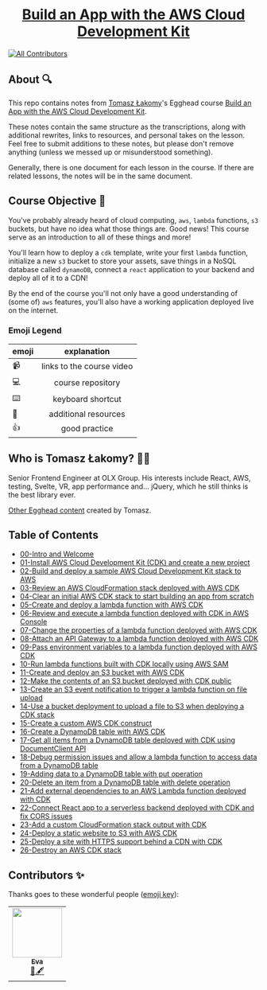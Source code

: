 <h1 align="center"><a href="https://egghead.io/courses/build-an-app-with-the-aws-cloud-development-kit">Build an App with the AWS Cloud Development Kit</a></h1>

<p align="center">
<!-- ALL-CONTRIBUTORS-BADGE:START - Do not remove or modify this section -->

[![All Contributors](https://img.shields.io/badge/all_contributors-1-orange.svg?style=flat-square)](#contributors-)

<!-- ALL-CONTRIBUTORS-BADGE:END -->
</p>


## About 🔍

This repo contains notes from [Tomasz Łakomy](https://twitter.com/tlakomy)'s Egghead course [Build an App with the AWS Cloud Development Kit](https://egghead.io/lessons/aws-build-and-deploy-a-sample-aws-cloud-development-kit-stack-to-aws).

These notes contain the same structure as the transcriptions, along with additional rewrites, links to resources, and personal takes on the lesson. Feel free to submit additions to these notes, but please don't remove anything (unless we messed up or misunderstood something).

Generally, there is one document for each lesson in the course. If there are related lessons, the notes will be in the same document.

## Course Objective 💪

You've probably already heard of cloud computing, `aws`, `lambda` functions, `s3` buckets, but have no idea what those things are. Good news! This course serve as an introduction to all of these things and more!

You'll learn how to deploy a `cdk` template, write your first `lambda` function, initialize a new `s3` bucket to store your assets, save things in a NoSQL database called `dynamoDB`, connect a `react` application to your backend and deploy all of it to a CDN!

By the end of the course you'll not only have a good understanding of (some of) `aws` features, you'll also have a working application deployed live on the internet.

### Emoji Legend

| emoji| explanation              |
| -----|:------------------------:|
| 📹   | links to the course video|
| 💻   | course repository        |
| ⌨️    | keyboard shortcut        |
| 🤔   | additional resources     |
| 👍   | good practice            |


## Who is Tomasz Łakomy? 👨‍💻

Senior Frontend Engineer at OLX Group. His interests include React, AWS, testing, Svelte, VR, app performance and... jQuery, which he still thinks is the best library ever.

[Other Egghead content](https://egghead.io/instructors/tomasz-lakomy) created by Tomasz.

## Table of Contents

- [00-Intro and Welcome](00-intro-and-welcome.md)
- [01-Install AWS Cloud Development Kit (CDK) and create a new project](01-install-aws-cloud-development-kit-cdk-and-create-a-new-project.md)
- [02-Build and deploy a sample AWS Cloud Development Kit stack to AWS](02-build-and-deploy-a-sample-aws-cloud-development-kit-stack-to-aws.md)
- [03-Review an AWS CloudFormation stack deployed with AWS CDK](03-review-an-aws-cloud-formation-stack-deployed-with-aws-cdk.md)
- [04-Clear an initial AWS CDK stack to start building an app from scratch](04-clear-an-initial-aws-cdk-stack-to-start-building-an-app-from-scratch.md)
- [05-Create and deploy a lambda function with AWS CDK](05-create-and-deploy-a-lambda-function-with-aws-cdk.md)
- [06-Review and execute a lambda function deployed with CDK in AWS Console](06-review-and-execute-a-lambda-function-deployed-with-cdk-in-aws-console.md)
- [07-Change the properties of a lambda function deployed with AWS CDK](07-change-the-properties-of-a-lambda-function-deployed-with-aws-cdk.md)
- [08-Attach an API Gateway to a lambda function deployed with AWS CDK](08-attach-an-api-gateway-to-a-lambda-function-deployed-with-aws-cdk.md)
- [09-Pass environment variables to a lambda function deployed with AWS CDK](09-pass-environment-variables-to-a-lambda-function-deployed-with-aws-cdk.md)
- [10-Run lambda functions built with CDK locally using AWS SAM](10-run-lambda-functions-built-with-cdk-locally-using-aws-sam.md)
- [11-Create and deploy an S3 bucket with AWS CDK](11-create-and-deploy-an-s3-bucket-with-aws-cdk.md)
- [12-Make the contents of an S3 bucket deployed with CDK public](12-make-the-contents-of-an-s3-bucket-deployed-with-cdk-public.md)
- [13-Create an S3 event notification to trigger a lambda function on file upload](13-create-an-s3-event-notification-to-trigger-a-lambda-function-on-file-upload.md)
- [14-Use a bucket deployment to upload a file to S3 when deploying a CDK stack](14-use-a-bucket-deployment-to-upload-a-file-to-s3-when-deploying-a-cdk-stack.md)
- [15-Create a custom AWS CDK construct](15-create-a-custom-aws-cdk-construct.md)
- [16-Create a DynamoDB table with AWS CDK](16-create-a-dynamo-db-table-with-aws-cdk.md)
- [17-Get all items from a DynamoDB table deployed with CDK using DocumentClient API](17-get-all-items-from-a-dynamo-db-table-deployed-with-cdk-using-document-client-api.md)
- [18-Debug permission issues and allow a lambda function to access data from a DynamoDB table](18-debug-permission-issues-and-allow-a-lambda-function-to-access-data-from-a-dynamo-db-table.md)
- [19-Adding data to a DynamoDB table with put operation](19-adding-data-to-a-dynamo-db-table-with-put-operation.md)
- [20-Delete an item from a DynamoDB table with delete operation](20-delete-an-item-from-a-dynamo-db-table-with-delete-operation.md)
- [21-Add external dependencies to an AWS Lambda function deployed with CDK](21-add-external-dependencies-to-an-aws-lambda-function-deployed-with-cdk.md)
- [22-Connect React app to a serverless backend deployed with CDK and fix CORS issues](22-connect-react-app-to-a-serverless-backend-deployed-with-cdk-and-fix-cors-issues.md)
- [23-Add a custom CloudFormation stack output with CDK](23-add-a-custom-cloud-formation-stack-output-with-cdk.md)
- [24-Deploy a static website to S3 with AWS CDK](24-deploy-a-static-website-to-s3-with-aws-cdk.md)
- [25-Deploy a site with HTTPS support behind a CDN with CDK](25-deploy-a-site-with-https-support-behind-a-cdn-with-cdk.md)
- [26-Destroy an AWS CDK stack](26-destroy-an-aws-cdk-stack.md)


## Contributors ✨

Thanks goes to these wonderful people ([emoji key](https://allcontributors.org/docs/en/emoji-key)):

<table>
  <tr>
    <td align="center"><a href="https://github.com/edieblu"><img src="https://avatars0.githubusercontent.com/u/17270662?s=460&u=8d1a4d67576db0a3baa21fa5b2ecab811476da61&v=4" width="100px;" alt=""/><br /><sub><b>Eva</b></sub></a><br /><a href="#review-edieblu" title="Review">👀</a><a href="#content-edieblu" title="Content">🖋</a></td>
</table>
